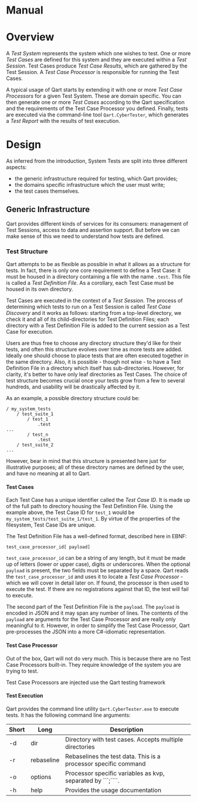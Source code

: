 # Manual

# Overview

A _Test System_ represents the system which one wishes to test. One or
more _Test Cases_ are defined for this system and they are executed
within a _Test Session_. Test Cases produce _Test Case Results_, which
are gathered by the Test Session. A _Test Case Processor_ is
responsible for running the Test Cases.

A typical usage of Qart starts by extending it with one or more _Test
Case Processors_ for a given Test System. These are domain
specific. You can then generate one or more _Test Cases_ according to
the Qart specification and the requirements of the Test Case Processor
you defined. Finally, tests are executed via the command-line tool
```Qart.CyberTester```, which generates a _Test Report_ with the
results of test execution.

# Design

As inferred from the introduction, System Tests are split into three
different aspects:

- the generic infrastructure required for testing, which Qart
  provides;
- the domains specific infrastructure which the user must write;
- the test cases themselves.

## Generic Infrastructure

Qart provides different kinds of services for its consumers:
management of Test Sessions, access to data and assertion support. But
before we can make sense of this we need to understand how tests are
defined.

### Test Structure

Qart attempts to be as flexible as possible in what it allows as a
structure for tests. In fact, there is only one core requirement to
define a Test Case: it must be housed in a directory containing a file
with the name ```.test```. This file is called a _Test Definition
File_. As a corollary, each Test Case must be housed in its own
directory.

Test Cases are executed in the context of a _Test Session_.  The
process of determining which tests to run on a Test Session is called
_Test Case Discovery_ and it works as follows: starting from a
top-level directory, we check it and all of its child-directories for
Test Definition Files; each directory with a Test Definition File is
added to the current session as a Test Case for execution.

Users are thus free to choose any directory structure they'd like for
their tests, and often this structure evolves over time as more tests
are added. Ideally one should choose to place tests that are often
executed together in the same directory. Also, it is possible - though
not wise - to have a Test Definition File in a directory which itself
has sub-directories. However, for clarity, it's better to have only
leaf directories as Test Cases. The choice of test structure becomes
crucial once your tests grow from a few to several hundreds, and
usability will be drastically affected by it.

As an example, a possible directory structure could be:

```
/ my_system_tests
    / test_suite_1
        / test_1
            .test
...
        / test_n
            .test
    / test_suite_2
...
```

However, bear in mind that this structure is presented here just for
illustrative purposes; all of these directory names are defined by the
user, and have no meaning at all to Qart.

#### Test Cases

Each Test Case has a unique identifier called the _Test Case ID_. It
is made up of the full path to directory housing the Test Definition
File. Using the example above, the Test Case ID for ```test_1``` would
be ```my_system_tests/test_suite_1/test_1```. By virtue of the
properties of the filesystem, Test Case IDs are unique.

The Test Definition File has a well-defined format, described here in
EBNF:

```
test_case_processor_id[ payload]
```

```test_case_processor_id``` can be a string of any length, but it
must be made up of letters (lower or upper case), digits or
underscores. When the optional ```payload``` is present, the two
fields must be separated by a space. Qart reads the
```test_case_processor_id``` and uses it to locate a _Test Case
Processor_ - which we will cover in detail later on. If found, the
processor is then used to execute the test. If there are no
registrations against that ID, the test will fail to execute.

The second part of the Test Definition File is the ```payload```. The
```payload``` is encoded in JSON and it may span any number of
lines. The contents of the ```payload``` are arguments for the Test
Case Processor and are really only meaningful to it. However, in order
to simplify the Test Case Processor, Qart pre-processes the JSON into
a more C#-idiomatic representation.

#### Test Case Processor

Out of the box, Qart will not do very much. This is because there are
no Test Case Processors built-in. They require knowledge of the system
you are trying to test.







Test Case Processors are injected use the Qart testing framework

#### Test Execution

Qart provides the command line utility ```Qart.CyberTester.exe``` to
execute tests. It has the following command line arguments:

| Short | Long       | Description                                                     |
|-------|------------|-----------------------------------------------------------------|
| -d    | dir        | Directory with test cases. Accepts multiple directories         |
| -r    | rebaseline | Rebaselines the test data. This is a processor specific command |
| -o    | options    | Processor specific variables as kvp, separated by ```;````.     |
| -h    | help       | Provides the usage documentation                                |
